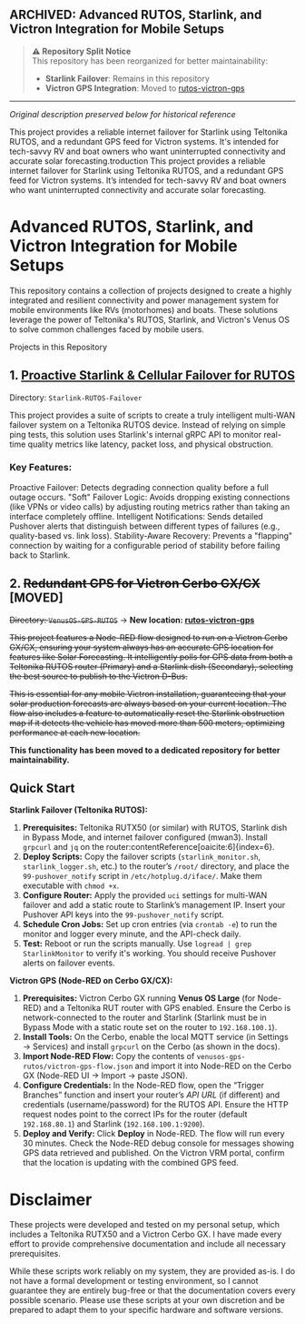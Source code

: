 ## ARCHIVED: Advanced RUTOS, Starlink, and Victron Integration for Mobile Setups

> **⚠️ Repository Split Notice**  
> This repository has been reorganized for better maintainability:
> - **Starlink Failover**: Remains in this repository
> - **Victron GPS Integration**: Moved to [rutos-victron-gps](https://github.com/markus-lassfolk/rutos-victron-gps)

---

*Original description preserved below for historical reference*

This project provides a reliable internet failover for Starlink using Teltonika RUTOS, and a redundant GPS feed for Victron systems. It's intended for tech-savvy RV and boat owners who want uninterrupted connectivity and accurate solar forecasting.troduction
This project provides a reliable internet failover for Starlink using Teltonika RUTOS, and a redundant GPS feed for Victron systems. It’s intended for tech-savvy RV and boat owners who want uninterrupted connectivity and accurate solar forecasting. 

# Advanced RUTOS, Starlink, and Victron Integration for Mobile Setups
This repository contains a collection of projects designed to create a highly integrated and resilient connectivity and power management system for mobile environments like RVs (motorhomes) and boats. These solutions leverage the power of Teltonika's RUTOS, Starlink, and Victron's Venus OS to solve common challenges faced by mobile users.

Projects in this Repository
## 1. [Proactive Starlink & Cellular Failover for RUTOS](Starlink-RUTOS-Failover/README.md)
Directory: `Starlink-RUTOS-Failover` 

This project provides a suite of scripts to create a truly intelligent multi-WAN failover system on a Teltonika RUTOS device. Instead of relying on simple ping tests, this solution uses Starlink's internal gRPC API to monitor real-time quality metrics like latency, packet loss, and physical obstruction.

### Key Features:
Proactive Failover: Detects degrading connection quality before a full outage occurs.
"Soft" Failover Logic: Avoids dropping existing connections (like VPNs or video calls) by adjusting routing metrics rather than taking an interface completely offline.
Intelligent Notifications: Sends detailed Pushover alerts that distinguish between different types of failures (e.g., quality-based vs. link loss).
Stability-Aware Recovery: Prevents a "flapping" connection by waiting for a configurable period of stability before failing back to Starlink.

## 2. ~~Redundant GPS for Victron Cerbo GX/CX~~ **[MOVED]**
~~Directory: `VenusOS-GPS-RUTOS`~~ → **New location: [rutos-victron-gps](https://github.com/markus-lassfolk/rutos-victron-gps)**

~~This project features a Node-RED flow designed to run on a Victron Cerbo GX/CX, ensuring your system always has an accurate GPS location for features like Solar Forecasting. It intelligently polls for GPS data from both a Teltonika RUTOS router (Primary) and a Starlink dish (Secondary), selecting the best source to publish to the Victron D-Bus.~~

~~This is essential for any mobile Victron installation, guaranteeing that your solar production forecasts are always based on your current location. The flow also includes a feature to automatically reset the Starlink obstruction map if it detects the vehicle has moved more than 500 meters, optimizing performance at each new location.~~

**This functionality has been moved to a dedicated repository for better maintainability.**

## Quick Start
**Starlink Failover (Teltonika RUTOS):**  
1. **Prerequisites:** Teltonika RUTX50 (or similar) with RUTOS, Starlink dish in Bypass Mode, and internet failover configured (mwan3). Install `grpcurl` and `jq` on the router:contentReference[oaicite:6]{index=6}.  
2. **Deploy Scripts:** Copy the failover scripts (`starlink_monitor.sh`, `starlink_logger.sh`, etc.) to the router’s `/root/` directory, and place the `99-pushover_notify` script in `/etc/hotplug.d/iface/`. Make them executable with `chmod +x`.  
3. **Configure Router:** Apply the provided `uci` settings for multi-WAN failover and add a static route to Starlink’s management IP. Insert your Pushover API keys into the `99-pushover_notify` script.  
4. **Schedule Cron Jobs:** Set up cron entries (via `crontab -e`) to run the monitor and logger every minute, and the API-check daily.  
5. **Test:** Reboot or run the scripts manually. Use `logread | grep StarlinkMonitor` to verify it's working. You should receive Pushover alerts on failover events.

**Victron GPS (Node-RED on Cerbo GX/CX):**  
1. **Prerequisites:** Victron Cerbo GX running **Venus OS Large** (for Node-RED) and a Teltonika RUT router with GPS enabled. Ensure the Cerbo is network-connected to the router and Starlink (Starlink must be in Bypass Mode with a static route set on the router to `192.168.100.1`).  
2. **Install Tools:** On the Cerbo, enable the local MQTT service (in Settings → Services) and install `grpcurl` on the Cerbo (as shown in the docs).  
3. **Import Node-RED Flow:** Copy the contents of `venusos-gps-rutos/victron-gps-flow.json` and import it into Node-RED on the Cerbo GX (Node-RED UI → Import → paste JSON).  
4. **Configure Credentials:** In the Node-RED flow, open the “Trigger Branches” function and insert your router’s *API URL* (if different) and credentials (username/password) for the RUTOS API. Ensure the HTTP request nodes point to the correct IPs for the router (default `192.168.80.1`) and Starlink (`192.168.100.1:9200`).  
5. **Deploy and Verify:** Click **Deploy** in Node-RED. The flow will run every 30 minutes. Check the Node-RED debug console for messages showing GPS data retrieved and published. On the Victron VRM portal, confirm that the location is updating with the combined GPS feed.


# Disclaimer
These projects were developed and tested on my personal setup, which includes a Teltonika RUTX50 and a Victron Cerbo GX. I have made every effort to provide comprehensive documentation and include all necessary prerequisites.

While these scripts work reliably on my system, they are provided as-is. I do not have a formal development or testing environment, so I cannot guarantee they are entirely bug-free or that the documentation covers every possible scenario. Please use these scripts at your own discretion and be prepared to adapt them to your specific hardware and software versions. 
